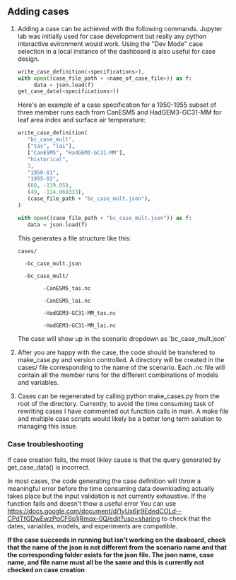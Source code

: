 ## Adding cases

1) Adding a case can be achieved with the following commands. Jupyter lab was initially used for case development but really any python interactive evironment would work. Using the "Dev Mode" case selection in a local instance of the dashboard is also useful for case design.

     ``` Python
     write_case_definition(<specifications>),
     with open((case_file_path + <name_of_case_file>)) as f:
          data = json.load(f)
     get_case_data(<specifications>))
     ```
     
     Here's an example of a case specification for a 1950-1955 subset of three member runs each from CanESM5 and HadGEM3-GC31-MM for leaf area index and surface air temperature:
     ``` Python
     write_case_definition(
        "bc_case_mult",
        ["tas", "lai"],
        ["CanESM5", "HadGEM3-GC31-MM"],
        "historical",
        3,
        "1950-01",
        "1955-02",
        (60, -139.05),
        (49, -114.068333),
        (case_file_path + "bc_case_mult.json"),
    )

    with open((case_file_path + "bc_case_mult.json")) as f:
        data = json.load(f)
     ```
     
     This generates a file structure like this:
     ```
     cases/
     
       -bc_case_mult.json
       
       -bc_case_mult/
       
             -CanESM5_tas.nc
             
             -CanESM5_lai.nc
             
             -HadGEM3-GC31-MM_tas.nc
             
             -HadGEM3-GC31-MM_lai.nc
     ```
     The case will show up in the scenario dropdown as 'bc_case_mult.json'

2) After you are happy with the case, the code should be transfered to make_case.py and version controlled. A directory will be created in the cases/ file corresponding to the name of the scenario. Each .nc file will contain all the member runs for the different combinations of models and variables.

3) Cases can be regenerated by calling python make_cases.py from the root of the directory. Currently, to avoid the time consuming task of rewriting cases I have commented out function calls in main. A make file and multiple case scripts would likely be a better long term solution to managing this issue.

### Case troubleshooting

If case creation fails, the most likley cause is that the query generated by get_case_data() is incorrect.

In most cases, the code generating the case definition will throw a meaningful error before the time consuming data downloading actually takes place but the input validation is not currently exhaustive. If the function fails and doesn't thow a useful error You can use https://docs.google.com/document/d/1yUx6jr9EdedCOLd--CPdTfGDwEwzPpCF6p1jRmqx-0Q/edit?usp=sharing to check that the dates, variables, models, and experiments are compatible.

**If the case succeeds in running but isn't working on the dasboard, check that the name of the json is not different from the scenario name and that the corresponding folder exists for the json file. The json name, case name, and file name must all be the same and this is currently not checked on case creation**
